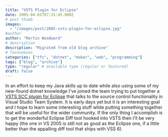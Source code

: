 ```yaml
---
title: "VSTS Plugin for Eclipse"
date: 2005-04-01T07:31:45.000Z
# post thumb
images:
  - "/images/post/2005-vsts-plugin-for-eclipse.jpg"
#author
author: "Martin Woodward"
# description
description: "Migrated from old blog archive"
# Taxonomies
categories: ["tfs", "dotnet", "maker", "web", "programming"]
tags: ["blog", "archive"]
type: "regular" # available type (regular or featured)
draft: false
---
```


In an effort to keep my Java skills up to date while also using some of my new-found dotnet knowledge I've joined the team trying to put together a [VSTS SCC plugin for Eclipse](http://www.vstseclipse.org) that talks to the source control functionality in Visual Studio Team System. It is early days yet but it is an interesting goal and I hope to learn some interesting stuff while putting something together that will be useful for the wider community. If the only thing I accomplish is to get the wonderful Eclipse Diff tool hooked into VSTS then I'll be very happy (the one in VS 2005 is still not as good as the Eclipse one, if a little better than the appalling diff tool that ships with VSS 6).
